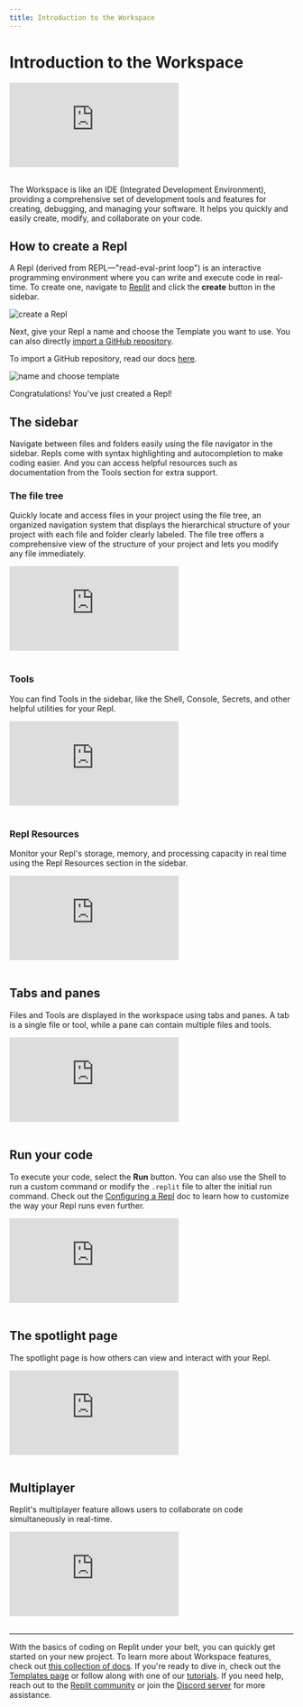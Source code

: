 ```yaml
---
title: Introduction to the Workspace
---
```


# Introduction to the Workspace

<div style={{
  position: 'relative',
  paddingBottom: '56.25%',
  height: '0'
}}>
  <iframe src="https://www.loom.com/embed/45e8cbc1586f49b5a9ef4a9416ef2a4b" frameborder="0" webkitallowfullscreen mozallowfullscreen allowfullscreen style={{
    position: 'absolute',
    top: 0,
    left: 0,
    width: '100%',
    height: '100%'
  }}></iframe>
</div>
<br/>

The Workspace is like an IDE (Integrated Development Environment), providing a comprehensive set of development tools and features for creating, debugging, and managing your software. It helps you quickly and easily create, modify, and collaborate on your code.

## How to create a Repl

A Repl (derived from REPL—"read-eval-print loop") is an interactive programming environment where you can write and execute code in real-time. To create one, navigate to [Replit](https://replit.com) and click the **create** button in the sidebar.

![create a Repl](https://replit-docs-images.util.repl.co/images/programming-ide/create-repl.gif)

Next, give your Repl a name and choose the Template you want to use. You can also directly [import a GitHub repository](/category/using-git-on-replit).

To import a GitHub repository, read our docs [here](/category/using-git-on-replit).

![name and choose template](https://replit-docs-images.util.repl.co/images/programming-ide/choose-lang.gif)

Congratulations! You've just created a Repl!

## The sidebar

Navigate between files and folders easily using the file navigator in the sidebar. Repls come with syntax highlighting and autocompletion to make coding easier. And you can access helpful resources such as documentation from the Tools section for extra support.

### The file tree

Quickly locate and access files in your project using the file tree, an organized navigation system that displays the hierarchical structure of your project with each file and folder clearly labeled. The file tree offers a comprehensive view of the structure of your project and lets you modify any file immediately.

<div style={{
  position: 'relative',
  paddingBottom: '56.25%',
  height: '0'
}}>
  <iframe src="https://www.loom.com/embed/84129671e4fd4346b426b726609a7cae" frameborder="0" webkitallowfullscreen mozallowfullscreen allowfullscreen style={{
    position: 'absolute',
    top: 0,
    left: 0,
    width: '100%',
    height: '100%'
  }}></iframe>
</div>
<br/>

### Tools

You can find Tools in the sidebar, like the Shell, Console, Secrets, and other helpful utilities for your Repl.

<div style={{
  position: 'relative',
  paddingBottom: '56.25%',
  height: '0'
}}>
  <iframe src="https://www.loom.com/embed/2fe5ad5b4f644496be84986c088a566e" frameborder="0" webkitallowfullscreen mozallowfullscreen allowfullscreen style={{
    position: 'absolute',
    top: 0,
    left: 0,
    width: '100%',
    height: '100%'
  }}></iframe>
</div>
<br/>

### Repl Resources

Monitor your Repl's storage, memory, and processing capacity in real time using the Repl Resources section in the sidebar.

<div style={{
  position: 'relative',
  paddingBottom: '56.25%',
  height: '0'
}}>
  <iframe src="https://www.loom.com/embed/294a292862504b8f962b2e4789bf67fb" frameborder="0" webkitallowfullscreen mozallowfullscreen allowfullscreen style={{
    position: 'absolute',
    top: 0,
    left: 0,
    width: '100%',
    height: '100%'
  }}></iframe>
</div>
<br/>

## Tabs and panes

Files and Tools are displayed in the workspace using tabs and panes. A tab is a single file or tool, while a pane can contain multiple files and tools.

<div style={{
  position: 'relative',
  paddingBottom: '56.25%',
  height: '0'
}}>
  <iframe src="https://www.loom.com/embed/495838f6de3a42a890461572615ad48e" frameborder="0" webkitallowfullscreen mozallowfullscreen allowfullscreen style={{
    position: 'absolute',
    top: 0,
    left: 0,
    width: '100%',
    height: '100%'
  }}></iframe>
</div>
<br/>

## Run your code

To execute your code, select the **Run** button. You can also use the Shell to run a custom command or modify the `.replit` file to alter the initial run command. Check out the [Configuring a Repl](/programming-ide/configuring-repl) doc to learn how to customize the way your Repl runs even further.

<div style={{
  position: 'relative',
  paddingBottom: '56.25%',
  height: '0'
}}>
  <iframe src="https://www.loom.com/embed/086c8447bf234ca290ad11f0bbb2e13e" frameborder="0" webkitallowfullscreen mozallowfullscreen allowfullscreen style={{
    position: 'absolute',
    top: 0,
    left: 0,
    width: '100%',
    height: '100%'
  }}></iframe>
</div>
<br/>

## The spotlight page

The spotlight page is how others can view and interact with your Repl.

<div style={{
  position: 'relative',
  paddingBottom: '56.25%',
  height: '0'
}}>
  <iframe src="https://www.loom.com/embed/568fa9603a5546919e97b06695ea1da5" frameborder="0" webkitallowfullscreen mozallowfullscreen allowfullscreen style={{
    position: 'absolute',
    top: 0,
    left: 0,
    width: '100%',
    height: '100%'
  }}></iframe>
</div>
<br/>

## Multiplayer

Replit's multiplayer feature allows users to collaborate on code simultaneously in real-time.

<div style={{
  position: 'relative',
  paddingBottom: '56.25%',
  height: '0'
}}>
  <iframe src="https://www.loom.com/embed/9addef3f98584fefa07ef7a875e37440" frameborder="0" webkitallowfullscreen mozallowfullscreen allowfullscreen style={{
    position: 'absolute',
    top: 0,
    left: 0,
    width: '100%',
    height: '100%'
  }}></iframe>
</div>
<br/>

---

With the basics of coding on Replit under your belt, you can quickly get started on your new project. To learn more about Workspace features, check out [this collection of docs](/category/workspace-features). If you're ready to dive in, check out the [Templates page](https://replit.com/templates) or follow along with one of our [tutorials](/tutorials/overview). If you need help, reach out to the [Replit community](https://ask.replit.com) or join the [Discord server](https://replit.com/discord) for more assistance.
